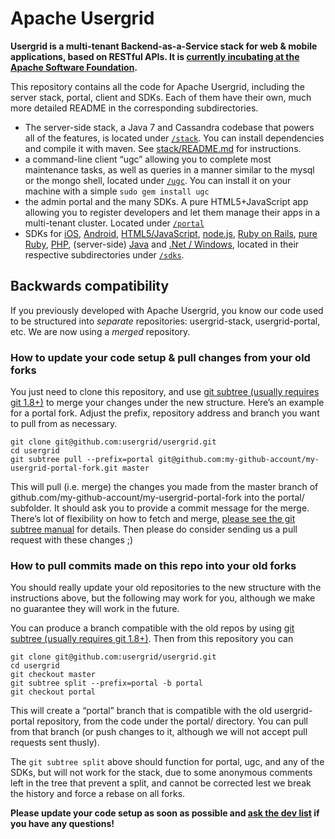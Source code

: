 Apache Usergrid
===============

**Usergrid is a multi-tenant Backend-as-a-Service stack for web & mobile applications, based on RESTful APIs. It is [currently incubating at the Apache Software Foundation](http://usergrid.incubator.apache.org/).**

This repository contains all the code for Apache Usergrid, including the server stack, portal, client and SDKs. Each of them have their own, much more detailed README in the corresponding subdirectories.

* The server-side stack, a Java 7 and Cassandra codebase that powers all of the features, is located under [`/stack`](stack). You can install dependencies and compile it with maven. See [stack/README.md](stack#requirements) for instructions.
* a command-line client “ugc” allowing you to complete most maintenance tasks, as well as queries in a manner similar to the mysql or the mongo shell, located under [`/ugc`](ugc). You can install it on your machine with a simple `sudo gem install ugc`
* the admin portal and the many SDKs. A pure HTML5+JavaScript app allowing you to register developers and let them manage their apps in a multi-tenant cluster. Located under [`/portal`](portal)
* SDKs for [iOS](sdks/ios), [Android](sdks/android), [HTML5/JavaScript](sdks/html5-javascript), [node.js](sdks/nodejs), [Ruby on Rails](ruby-on-rails), [pure Ruby](sdks/ruby), [PHP](sdks/php), (server-side) [Java](sdks/java) and [.Net / Windows](sdks/dotnet), located in their respective subdirectories under [`/sdks`](sdks).


Backwards compatibility
-----------------------

If you previously developed with Apache Usergrid, you know our code used to be structured into _separate_ repositories: usergrid-stack, usergrid-portal, etc. We are now using a _merged_ repository.

### How to update your code setup & pull changes from your old forks

You just need to clone this repository, and use [git subtree (usually requires git 1.8+)](http://engineeredweb.com/blog/how-to-install-git-subtree/) to merge your changes under the new structure. Here’s an example for a portal fork. Adjust the prefix, repository address and branch you want to pull from as necessary.

    git clone git@github.com:usergrid/usergrid.git
    cd usergrid
    git subtree pull --prefix=portal git@github.com:my-github-account/my-usergrid-portal-fork.git master

This will pull (i.e. merge) the changes you made from the master branch of github.com/my-github-account/my-usergrid-portal-fork into the portal/ subfolder. It should ask you to provide a commit message for the merge. There’s lot of flexibility on how to fetch and merge, [please see the git subtree manual](https://github.com/git/git/blob/master/contrib/subtree/git-subtree.txt) for details. Then please do consider sending us a pull request with these changes ;)


### How to pull commits made on this repo into your old forks

You should really update your old repositories to the new structure with the instructions above, but the following may work for you, although we make no guarantee they will work in the future.

You can produce a branch compatible with the old repos by using [git subtree (usually requires git 1.8+)](http://engineeredweb.com/blog/how-to-install-git-subtree/). Then from this repository you can

    git clone git@github.com:usergrid/usergrid.git
    cd usergrid
    git checkout master
    git subtree split --prefix=portal -b portal
    git checkout portal

This will create a “portal” branch that is compatible with the old usergrid-portal repository, from the code under the portal/ directory. You can pull from that branch (or push changes to it, although we will not accept pull requests sent thusly).

The `git subtree split` above should function for portal, ugc, and any of the SDKs, but will not work for the stack, due to some anonymous comments left in the tree that prevent a split, and cannot be corrected lest we break the history and force a rebase on all forks.

**Please update your code setup as soon as possible and [ask the dev list](https://mail-archives.apache.org/mod_mbox/incubator-usergrid-dev/) if you have any questions!**
